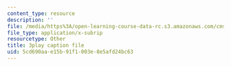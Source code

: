 ```yaml
---
content_type: resource
description: ''
file: /media/https%3A/open-learning-course-data-rc.s3.amazonaws.com/cms-608-game-design-fall-2010/5cd690aae15b91f1003e8e5afd24bc63_68554.srt
file_type: application/x-subrip
resourcetype: Other
title: 3play caption file
uid: 5cd690aa-e15b-91f1-003e-8e5afd24bc63
---
```

